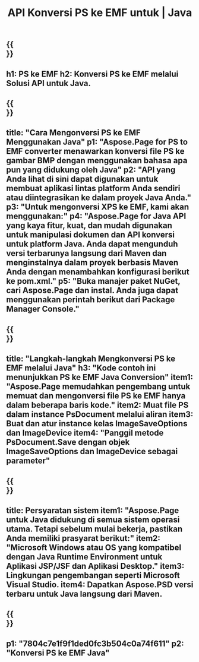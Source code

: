 ﻿---
translation: true
template: /_templates/_conversion-child-java.md
title: API Konversi PS ke EMF untuk | Java
url: /java/conversion/ps-to-emf/
description: Contoh kode konversi Java untuk format PS ke file EMF. Gunakan kode contoh ini untuk mengonversi PS ke EMF dalam aplikasi berbasis Java Web atau Desktop.
informat: PS
outformat: EMF
otherformats: XPS EPS
---

{{<section banner>}}
---
h1: PS ke EMF
h2: Konversi PS ke EMF melalui Solusi API untuk Java.
---

{{<section overview>}}
---
title: "Cara Mengonversi PS ke EMF Menggunakan Java"
p1: "Aspose.Page for PS to EMF converter menawarkan konversi file PS ke gambar BMP dengan menggunakan bahasa apa pun yang didukung oleh Java"
p2: "API yang Anda lihat di sini dapat digunakan untuk membuat aplikasi lintas platform Anda sendiri atau diintegrasikan ke dalam proyek Java Anda."
p3: "Untuk mengonversi XPS ke EMF, kami akan menggunakan:"
p4: "Aspose.Page for Java API yang kaya fitur, kuat, dan mudah digunakan untuk manipulasi dokumen dan API konversi untuk platform Java. Anda dapat mengunduh versi terbarunya langsung dari Maven dan menginstalnya dalam proyek berbasis Maven Anda dengan menambahkan konfigurasi berikut ke pom.xml."
p5: "Buka manajer paket NuGet, cari Aspose.Page dan instal. Anda juga dapat menggunakan perintah berikut dari Package Manager Console."
---

{{<section feature1>}}
---
title: "Langkah-langkah Mengkonversi PS ke EMF melalui Java"
h3: "Kode contoh ini menunjukkan PS ke EMF Java Conversion"
item1: "Aspose.Page memudahkan pengembang untuk memuat dan mengonversi file PS ke EMF hanya dalam beberapa baris kode."
item2: Muat file PS dalam instance PsDocument melalui aliran
item3: Buat dan atur instance kelas ImageSaveOptions dan ImageDevice
item4: "Panggil metode PsDocument.Save dengan objek ImageSaveOptions dan ImageDevice sebagai parameter"
---

{{<section feature2>}}
---
title: Persyaratan sistem
item1: "Aspose.Page untuk Java didukung di semua sistem operasi utama. Tetapi sebelum mulai bekerja, pastikan Anda memiliki prasyarat berikut:"
item2: "Microsoft Windows atau OS yang kompatibel dengan Java Runtime Environment untuk Aplikasi JSP/JSF dan Aplikasi Desktop."
item3: Lingkungan pengembangan seperti Microsoft Visual Studio.
item4: Dapatkan Aspose.PSD versi terbaru untuk Java langsung dari Maven.
---

{{<section gist>}}
---
p1: "7804c7e1f9f1ded0fc3b504c0a74f611"
p2: "Konversi PS ke EMF Java"
---
